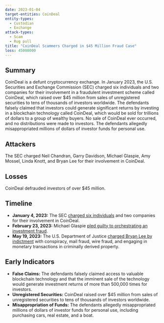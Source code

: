 ```yaml
---
date: 2023-01-04
target-entities: CoinDeal
entity-types:
  - Custodian
  - Exchange
attack-types:
  - Scam
  - Rug pull
title: "CoinDeal Scammers Charged in $45 Million Fraud Case"
loss: 45000000
---
```


## Summary

CoinDeal is a defunt cryptocurrency exchange. In January 2023, the U.S. Securities and Exchange Commission (SEC) charged six individuals and two companies for their involvement in a fraudulent investment scheme called CoinDeal, which raised over $45 million from sales of unregistered securities to tens of thousands of investors worldwide. The defendants falsely claimed that investors could generate significant returns by investing in a blockchain technology called CoinDeal, which would be sold for trillions of dollars to a group of wealthy buyers. No sale of CoinDeal ever occurred, and no distributions were made to investors. The defendants allegedly misappropriated millions of dollars of investor funds for personal use.

## Attackers

The SEC charged Neil Chandran, Garry Davidson, Michael Glaspie, Amy Mossel, Linda Knott, and Bryan Lee for their involvement in CoinDeal.

## Losses

CoinDeal defrauded investors of over $45 million.

## Timeline

- **January 4, 2023:** The SEC [charged six individuals](https://www.sec.gov/news/press-release/2023-2) and two companies for their involvement in CoinDeal.
- **February 23, 2023:** Michael Glaspie [pled guilty to orchestrating an investment fraud](https://www.justice.gov/opa/pr/man-pleads-guilty-55m-investment-fraud-scheme).
- **May 19, 2023:** The U.S. Department of Justice [charged Bryan Lee by indictment](https://www.justice.gov/opa/pr/man-charged-alleged-participation-45m-coindeal-investment-fraud-scheme-involving-over-10000) with conspiracy, mail fraud, wire fraud, and engaging in monetary transactions in criminally derived property.

## Early Indicators

- **False Claims:** The defendants falsely claimed access to valuable blockchain technology and that the imminent sale of the technology would generate investment returns of more than 500,000 times for investors.
- **Unregistered Securities:** CoinDeal raised over $45 million from sales of unregistered securities to tens of thousands of investors worldwide.
- **Misappropriation of Funds:** The defendants allegedly misappropriated millions of dollars of investor funds for personal use, including purchasing cars, real estate, and a boat.
